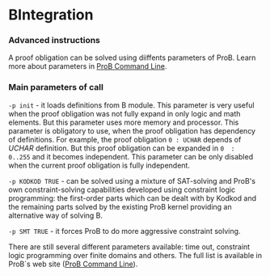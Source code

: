 BIntegration
============

### Advanced instructions

A proof obligation can be solved using diiffents parameters of ProB. Learn more about parameters in [ProB Command Line].

### Main parameters of call


`-p init` - it loads definitions from B module. This parameter is very useful when the proof obligation was not fully expand in only logic and math elements. But this parameter uses more memory and processor. This parameter is obligatory to use,  when the proof obligation has dependency of definitions. For example, the proof obligation `0 : UCHAR` depends of $UCHAR$ definition. But this proof obligation can be expanded in   `0  :  0..255` and it becomes independent. This parameter can be only disabled when the current proof obligation is fully independent.

`-p KODKOD TRUE` - can be solved using a mixture of SAT-solving and ProB's own constraint-solving capabilities developed using constraint logic programming: the first-order parts which can be dealt with by Kodkod and the remaining parts solved by the existing ProB kernel providing an alternative way of solving B.

`-p SMT TRUE` - it forces ProB to do more aggressive constraint solving.

There are still several different parameters available: time out,  constraint logic programming over finite domains and others. The full list is available in ProB`s web site ([ProB Command Line]).



[ProB Command Line]: http://www.stups.uni-duesseldorf.de/ProB/index.php5/Using_the_Command-Line_Version_of_ProB
